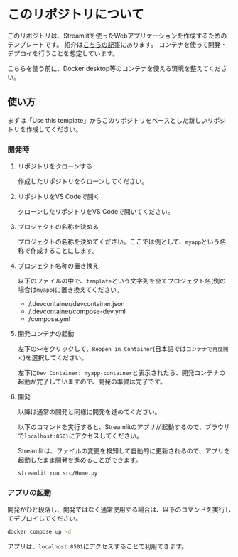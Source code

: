 # このリポジトリについて

このリポジトリは、Streamlitを使ったWebアプリケーションを作成するためのテンプレートです。
紹介は[こちらの記事](https://zenn.dev/0msys/articles/3524948d15c8d5)にあります。
コンテナを使って開発・デプロイを行うことを想定しています。

こちらを使う前に、Docker desktop等のコンテナを使える環境を整えてください。


## 使い方

まずは「Use this template」からこのリポジトリをベースとした新しいリポジトリを作成してください。


### 開発時

1. リポジトリをクローンする
    
    作成したリポジトリをクローンしてください。


1.  リポジトリをVS Codeで開く

    クローンしたリポジトリをVS Codeで開いてください。


1. プロジェクトの名称を決める

    プロジェクトの名称を決めてください。ここでは例として、`myapp`という名称で作成することにします。


1. プロジェクト名称の置き換え

    以下のファイルの中で、`template`という文字列を全てプロジェクト名(例の場合は`myapp`)に置き換えてください。

    - /.devcontainer/devcontainer.json
    - /.devcontainer/compose-dev.yml
    - /compose.yml


1. 開発コンテナの起動

    左下の`><`をクリックして、`Reopen in Container`(日本語では`コンテナで再度開く`)を選択してください。

    左下に`Dev Container: myapp-container`と表示されたら、開発コンテナの起動が完了していますので、開発の準備は完了です。



1. 開発

    以降は通常の開発と同様に開発を進めてください。

    以下のコマンドを実行すると、Streamlitのアプリが起動するので、ブラウザで`localhost:8501`にアクセスしてください。

    Streamlitは、ファイルの変更を検知して自動的に更新されるので、アプリを起動したまま開発を進めることができます。

    ```bash
    streamlit run src/Home.py
    ```


### アプリの起動

開発がひと段落し、開発ではなく通常使用する場合は、以下のコマンドを実行してデプロイしてください。

```bash
docker compose up -d
```

アプリは、`localhost:8501`にアクセスすることで利用できます。

